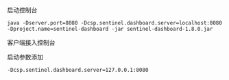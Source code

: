 启动控制台

```
java -Dserver.port=8080 -Dcsp.sentinel.dashboard.server=localhost:8080 -Dproject.name=sentinel-dashboard -jar sentinel-dashboard-1.8.0.jar
```

客户端接入控制台

启动参数添加 
```
-Dcsp.sentinel.dashboard.server=127.0.0.1:8080
```